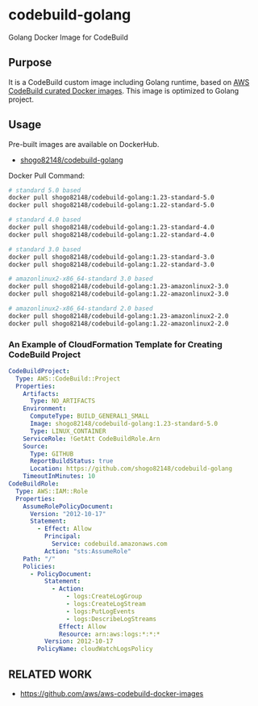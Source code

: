 # codebuild-golang

Golang Docker Image for CodeBuild

## Purpose

It is a CodeBuild custom image including Golang runtime, based on [AWS CodeBuild curated Docker images](https://github.com/aws/aws-codebuild-docker-images).
This image is optimized to Golang project.

## Usage

Pre-built images are available on DockerHub.

- [shogo82148/codebuild-golang](https://hub.docker.com/r/shogo82148/codebuild-golang)

Docker Pull Command:

```bash
# standard 5.0 based
docker pull shogo82148/codebuild-golang:1.23-standard-5.0
docker pull shogo82148/codebuild-golang:1.22-standard-5.0

# standard 4.0 based
docker pull shogo82148/codebuild-golang:1.23-standard-4.0
docker pull shogo82148/codebuild-golang:1.22-standard-4.0

# standard 3.0 based
docker pull shogo82148/codebuild-golang:1.23-standard-3.0
docker pull shogo82148/codebuild-golang:1.22-standard-3.0

# amazonlinux2-x86_64-standard 3.0 based
docker pull shogo82148/codebuild-golang:1.23-amazonlinux2-3.0
docker pull shogo82148/codebuild-golang:1.22-amazonlinux2-3.0

# amazonlinux2-x86_64-standard 2.0 based
docker pull shogo82148/codebuild-golang:1.23-amazonlinux2-2.0
docker pull shogo82148/codebuild-golang:1.22-amazonlinux2-2.0
```

### An Example of CloudFormation Template for Creating CodeBuild Project

```yaml
CodeBuildProject:
  Type: AWS::CodeBuild::Project
  Properties:
    Artifacts:
      Type: NO_ARTIFACTS
    Environment:
      ComputeType: BUILD_GENERAL1_SMALL
      Image: shogo82148/codebuild-golang:1.23-standard-5.0
      Type: LINUX_CONTAINER
    ServiceRole: !GetAtt CodeBuildRole.Arn
    Source:
      Type: GITHUB
      ReportBuildStatus: true
      Location: https://github.com/shogo82148/codebuild-golang
    TimeoutInMinutes: 10
CodeBuildRole:
  Type: AWS::IAM::Role
  Properties:
    AssumeRolePolicyDocument:
      Version: "2012-10-17"
      Statement:
        - Effect: Allow
          Principal:
            Service: codebuild.amazonaws.com
          Action: "sts:AssumeRole"
    Path: "/"
    Policies:
      - PolicyDocument:
          Statement:
            - Action:
                - logs:CreateLogGroup
                - logs:CreateLogStream
                - logs:PutLogEvents
                - logs:DescribeLogStreams
              Effect: Allow
              Resource: arn:aws:logs:*:*:*
          Version: 2012-10-17
        PolicyName: cloudWatchLogsPolicy
```

## RELATED WORK

- https://github.com/aws/aws-codebuild-docker-images
